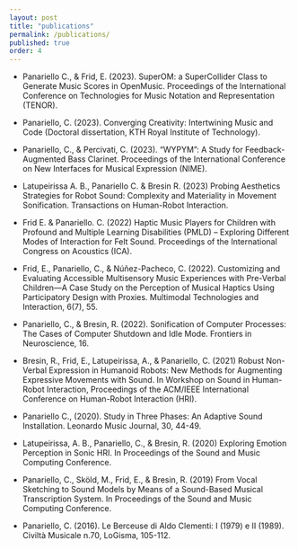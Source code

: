 ```yaml
---
layout: post
title: "publications"
permalink: /publications/
published: true
order: 4
---
```

- Panariello C., & Frid, E. (2023). SuperOM: a SuperCollider Class to Generate Music Scores in OpenMusic. Proceedings of the International Conference on Technologies for Music Notation and Representation (TENOR).

- Panariello, C. (2023). Converging Creativity: Intertwining Music and Code (Doctoral dissertation, KTH Royal Institute of Technology).

- Panariello, C., & Percivati, C. (2023). “WYPYM”: A Study for Feedback-Augmented Bass Clarinet. Proceedings of the International Conference on New Interfaces for Musical Expression (NIME).

- Latupeirissa A. B., Panariello C. & Bresin R. (2023) Probing Aesthetics Strategies for Robot Sound: Complexity and Materiality in Movement Sonification. Transactions on Human-Robot Interaction.

- Frid E. & Panariello. C. (2022) Haptic Music Players for Children with Profound and Multiple Learning Disabilities (PMLD) – Exploring Different Modes of Interaction for Felt Sound. Proceedings of the International Congress on Acoustics (ICA).

- Frid, E., Panariello, C., & Núñez-Pacheco, C. (2022). Customizing and Evaluating Accessible Multisensory Music Experiences with Pre-Verbal Children—A Case Study on the Perception of Musical Haptics Using Participatory Design with Proxies. Multimodal Technologies and Interaction, 6(7), 55.

- Panariello, C., & Bresin, R. (2022). Sonification of Computer Processes: The Cases of Computer Shutdown and Idle Mode. Frontiers in Neuroscience, 16.

- Bresin, R., Frid, E., Latupeirissa, A., & Panariello, C. (2021) Robust Non-Verbal Expression in Humanoid Robots: New Methods for Augmenting Expressive Movements with Sound. In Workshop on Sound in Human-Robot Interaction, Proceedings of the ACM/IEEE International Conference on Human-Robot Interaction (HRI).

- Panariello C., (2020). Study in Three Phases: An Adaptive Sound Installation. Leonardo Music Journal, 30, 44-49.

- Latupeirissa, A. B., Panariello, C., & Bresin, R. (2020) Exploring Emotion Perception in Sonic HRI. In Proceedings of the Sound and Music Computing Conference.

- Panariello, C., Sköld, M., Frid, E., & Bresin, R. (2019) From Vocal Sketching to Sound Models by Means of a Sound-Based Musical Transcription System. In Proceedings of the Sound and Music Computing Conference.

- Panariello, C. (2016). Le Berceuse di Aldo Clementi: I (1979) e II (1989). Civiltà Musicale n.70, LoGisma, 105-112.